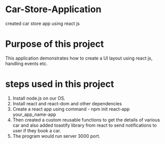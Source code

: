 # Car-Store-Application
created car store app using react js

# Purpose of this project
This application demonstrates how to create a  UI layout using react js, handling events etc.

# steps used in this project
1) Install node.js on our OS.
2) Install react and react-dom and other dependencies
3) Create a react app using command - npm init react-app your_app_name-app
4) Then created a custom reusable functions to get the details of various car and also added toastify library from react to send notifications to user if they book a car.
5) The program would run server 3000 port.
